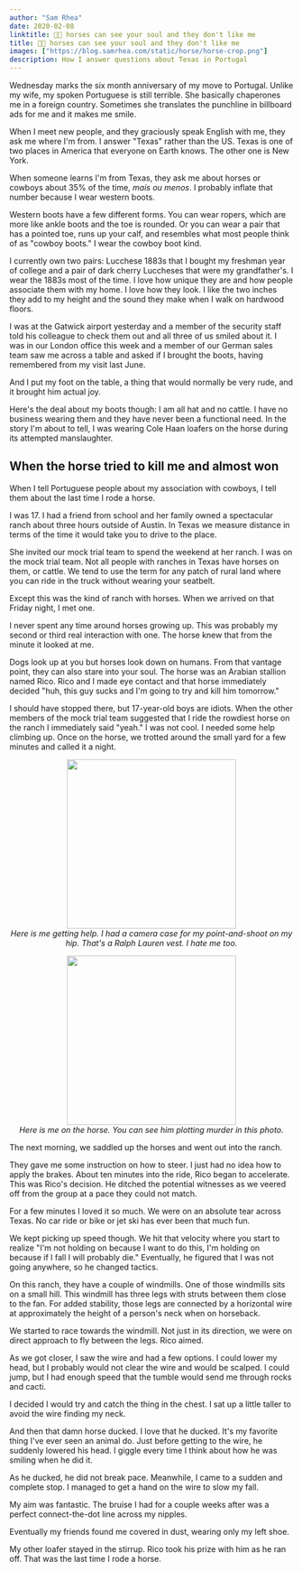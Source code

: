 ```yaml
---
author: "Sam Rhea"
date: 2020-02-08
linktitle: 🤠🐎 horses can see your soul and they don't like me
title: 🤠🐎 horses can see your soul and they don't like me
images: ["https://blog.samrhea.com/static/horse/horse-crop.png"]
description: How I answer questions about Texas in Portugal
---
```


Wednesday marks the six month anniversary of my move to Portugal. Unlike my wife, my spoken Portuguese is still terrible. She basically chaperones me in a foreign country. Sometimes she translates the punchline in billboard ads for me and it makes me smile.

When I meet new people, and they graciously speak English with me, they ask me where I'm from. I answer "Texas" rather than the US. Texas is one of two places in America that everyone on Earth knows. The other one is New York.

When someone learns I'm from Texas, they ask me about horses or cowboys about 35% of the time, _mais ou menos_. I probably inflate that number because I wear western boots.

Western boots have a few different forms. You can wear ropers, which are more like ankle boots and the toe is rounded. Or you can wear a pair that has a pointed toe, runs up your calf, and resembles what most people think of as "cowboy boots." I wear the cowboy boot kind.

I currently own two pairs: Lucchese 1883s that I bought my freshman year of college and a pair of dark cherry Luccheses that were my grandfather's. I wear the 1883s most of the time. I love how unique they are and how people associate them with my home. I love how they look. I like the two inches they add to my height and the sound they make when I walk on hardwood floors.

I was at the Gatwick airport yesterday and a member of the security staff told his colleague to check them out and all three of us smiled about it. I was in our London office this week and a member of our German sales team saw me across a table and asked if I brought the boots, having remembered from my visit last June.

And I put my foot on the table, a thing that would normally be very rude, and it brought him actual joy.

Here's the deal about my boots though: I am all hat and no cattle. I have no business wearing them and they have never been a functional need. In the story I'm about to tell, I was wearing Cole Haan loafers on the horse during its attempted manslaughter.

## When the horse tried to kill me and almost won

When I tell Portuguese people about my association with cowboys, I tell them about the last time I rode a horse.

I was 17. I had a friend from school and her family owned a spectacular ranch about three hours outside of Austin. In Texas we measure distance in terms of the time it would take you to drive to the place.

She invited our mock trial team to spend the weekend at her ranch. I was on the mock trial team. Not all people with ranches in Texas have horses on them, or cattle. We tend to use the term for any patch of rural land where you can ride in the truck without wearing your seatbelt.

Except this was the kind of ranch with horses. When we arrived on that Friday night, I met one.

I never spent any time around horses growing up. This was probably my second or third real interaction with one. The horse  knew that from the minute it looked at me.

Dogs look up at you but horses look down on humans. From that vantage point, they can also stare into your soul. The horse was an Arabian stallion named Rico. Rico and I made eye contact and that horse immediately decided "huh, this guy sucks and I'm going to try and kill him tomorrow."

I should have stopped there, but 17-year-old boys are idiots. When the other members of the mock trial team suggested that I ride the rowdiest horse on the ranch I immediately said "yeah." I was not cool. I needed some help climbing up. Once on the horse, we trotted around the small yard for a few minutes and called it a night.

<div style="text-align:center">
<img src ="/static/horse/climb.jpg" width="300" class="center"/>
</div>

<center><i>
Here is me getting help. I had a camera case for my point-and-shoot on my hip. That's a Ralph Lauren vest. I hate me too.
</i>
</center>
<p>

<div style="text-align:center">
<img src ="/static/horse/on-horse.jpg" width="300" class="center"/>
</div>

<center><i>
Here is me on the horse. You can see him plotting murder in this photo.
</i>
</center>
<p>

The next morning, we saddled up the horses and went out into the ranch.

They gave me some instruction on how to steer. I just had no idea how to apply the brakes. About ten minutes into the ride, Rico began to accelerate. This was Rico's decision. He ditched the potential witnesses as we veered off from the group at a pace they could not match.

For a few minutes I loved it so much. We were on an absolute tear across Texas. No car ride or bike or jet ski has ever been that much fun.

We kept picking up speed though. We hit that velocity where you start to realize "I'm not holding on because I want to do this, I'm holding on because if I fall I will probably die." Eventually, he figured that I was not going anywhere, so he changed tactics.

On this ranch, they have a couple of windmills. One of those windmills sits on a small hill. This windmill has three legs with struts between them close to the fan. For added stability, those legs are connected by a horizontal wire at approximately the height of a person's neck when on horseback.

We started to race towards the windmill. Not just in its direction, we were on direct approach to fly between the legs. Rico aimed.

As we got closer, I saw the wire and had a few options. I could lower my head, but I probably would not clear the wire and would be scalped. I could jump, but I had enough speed that the tumble would send me through rocks and cacti.

I decided I would try and catch the thing in the chest. I sat up a little taller to avoid the wire finding my neck.

And then that damn horse ducked. I love that he ducked. It's my favorite thing I've ever seen an animal do. Just before getting to the wire, he suddenly lowered his head. I giggle every time I think about how he was smiling when he did it.

As he ducked, he did not break pace. Meanwhile, I came to a sudden and complete stop. I managed to get a hand on the wire to slow my fall.

My aim was fantastic. The bruise I had for a couple weeks after was a perfect connect-the-dot line across my nipples.

Eventually my friends found me covered in dust, wearing only my left shoe.

My other loafer stayed in the stirrup. Rico took his prize with him as he ran off. That was the last time I rode a horse.